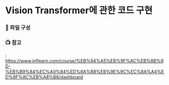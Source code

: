 # Vision Transformer에 관한 코드 구현

### 📙 파일 구성

### 📺 참고
: https://www.inflearn.com/course/%EB%94%A5%EB%9F%AC%EB%8B%9D-%EB%B9%84%EC%A0%84%ED%8A%B8%EB%9E%9C%EC%8A%A4%ED%8F%AC%EB%A8%B8/dashboard
